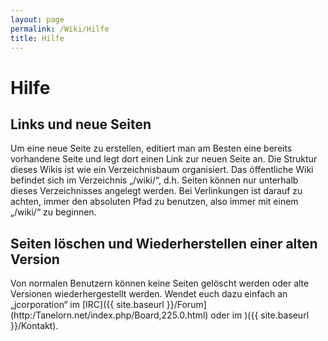 ```yaml
---
layout: page
permalink: /Wiki/Hilfe
title: Hilfe
---
```


# Hilfe

## Links und neue Seiten

Um eine neue Seite zu erstellen, editiert man am Besten eine bereits vorhandene Seite und legt dort einen Link zur neuen Seite an. Die Struktur dieses Wikis ist wie ein Verzeichnisbaum organisiert. Das öffentliche Wiki befindet sich im Verzeichnis „/wiki/“, d.h. Seiten können nur unterhalb dieses Verzeichnisses angelegt werden. Bei Verlinkungen ist darauf zu achten, immer den absoluten Pfad zu benutzen, also immer mit einem „/wiki/“ zu beginnen.

## Seiten löschen und Wiederherstellen einer alten Version

Von normalen Benutzern können keine Seiten gelöscht werden oder alte Versionen wiederhergestellt werden. Wendet euch dazu einfach an „jcorporation“ im [IRC]({{ site.baseurl }}/Forum](http:/Tanelorn.net/index.php/Board,225.0.html) oder im )({{ site.baseurl }}/Kontakt).

